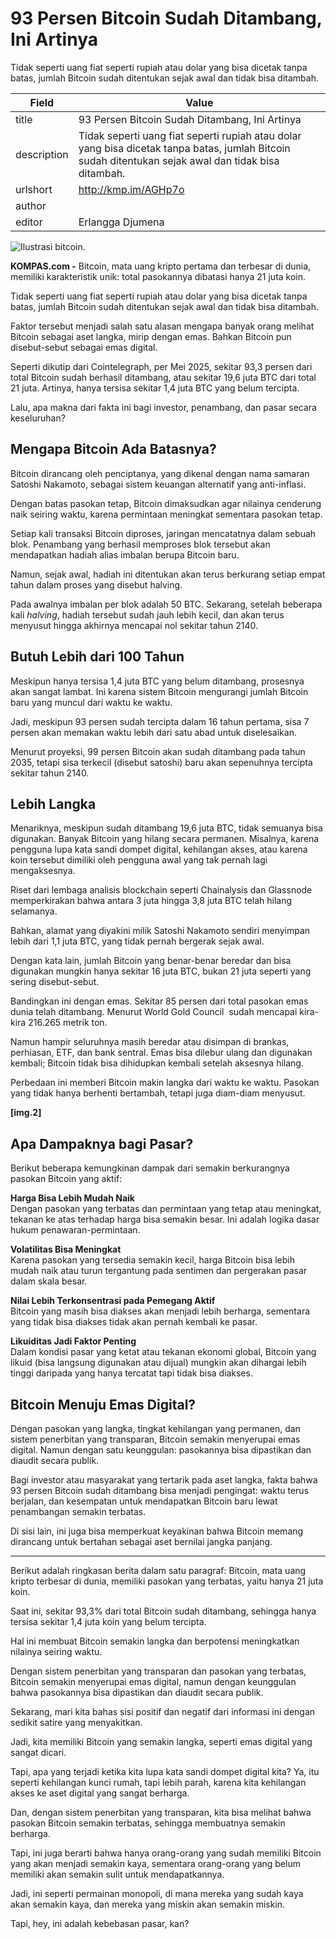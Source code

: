 # 93 Persen Bitcoin Sudah Ditambang, Ini Artinya

Tidak seperti uang fiat seperti rupiah atau dolar yang bisa dicetak tanpa batas, jumlah Bitcoin sudah ditentukan sejak awal dan tidak bisa ditambah.

| Field       | Value                                                       |
|-------------|-------------------------------------------------------------|
| title       | 93 Persen Bitcoin Sudah Ditambang, Ini Artinya |
| description | Tidak seperti uang fiat seperti rupiah atau dolar yang bisa dicetak tanpa batas, jumlah Bitcoin sudah ditentukan sejak awal dan tidak bisa ditambah. |
| urlshort    | http://kmp.im/AGHp7o |
| author      |  |
| editor      | Erlangga Djumena |

![Ilustrasi bitcoin.](https://asset.kompas.com/crops/AASQWqeMuVMHSTL2xejlXL5n5Ek=/0x0:2400x1600/750x500/data/photo/2024/04/08/661395014af29.jpg)

**KOMPAS.com -** Bitcoin, mata uang kripto pertama dan terbesar di dunia, memiliki karakteristik unik: total pasokannya dibatasi hanya 21 juta koin.

Tidak seperti uang fiat seperti rupiah atau dolar yang bisa dicetak tanpa batas, jumlah Bitcoin sudah ditentukan sejak awal dan tidak bisa ditambah.

Faktor tersebut menjadi salah satu alasan mengapa banyak orang melihat Bitcoin sebagai aset langka, mirip dengan emas. Bahkan Bitcoin pun disebut-sebut sebagai emas digital.

Seperti dikutip dari Cointelegraph, per Mei 2025, sekitar 93,3 persen dari total Bitcoin sudah berhasil ditambang, atau sekitar 19,6 juta BTC dari total 21 juta. Artinya, hanya tersisa sekitar 1,4 juta BTC yang belum tercipta.

Lalu, apa makna dari fakta ini bagi investor, penambang, dan pasar secara keseluruhan?

## Mengapa Bitcoin Ada Batasnya?

Bitcoin dirancang oleh penciptanya, yang dikenal dengan nama samaran Satoshi Nakamoto, sebagai sistem keuangan alternatif yang anti-inflasi.

Dengan batas pasokan tetap, Bitcoin dimaksudkan agar nilainya cenderung naik seiring waktu, karena permintaan meningkat sementara pasokan tetap.

Setiap kali transaksi Bitcoin diproses, jaringan mencatatnya dalam sebuah blok. Penambang yang berhasil memproses blok tersebut akan mendapatkan hadiah alias imbalan berupa Bitcoin baru.

Namun, sejak awal, hadiah ini ditentukan akan terus berkurang setiap empat tahun dalam proses yang disebut halving.

Pada awalnya imbalan per blok adalah 50 BTC. Sekarang, setelah beberapa kali *halving*, hadiah tersebut sudah jauh lebih kecil, dan akan terus menyusut hingga akhirnya mencapai nol sekitar tahun 2140.

## Butuh Lebih dari 100 Tahun

Meskipun hanya tersisa 1,4 juta BTC yang belum ditambang, prosesnya akan sangat lambat. Ini karena sistem Bitcoin mengurangi jumlah Bitcoin baru yang muncul dari waktu ke waktu.

Jadi, meskipun 93 persen sudah tercipta dalam 16 tahun pertama, sisa 7 persen akan memakan waktu lebih dari satu abad untuk diselesaikan.

Menurut proyeksi, 99 persen Bitcoin akan sudah ditambang pada tahun 2035, tetapi sisa terkecil (disebut satoshi) baru akan sepenuhnya tercipta sekitar tahun 2140.

## Lebih Langka

Menariknya, meskipun sudah ditambang 19,6 juta BTC, tidak semuanya bisa digunakan. Banyak Bitcoin yang hilang secara permanen. Misalnya, karena pengguna lupa kata sandi dompet digital, kehilangan akses, atau karena koin tersebut dimiliki oleh pengguna awal yang tak pernah lagi mengaksesnya.

Riset dari lembaga analisis blockchain seperti Chainalysis dan Glassnode memperkirakan bahwa antara 3 juta hingga 3,8 juta BTC telah hilang selamanya.

Bahkan, alamat yang diyakini milik Satoshi Nakamoto sendiri menyimpan lebih dari 1,1 juta BTC, yang tidak pernah bergerak sejak awal.

Dengan kata lain, jumlah Bitcoin yang benar-benar beredar dan bisa digunakan mungkin hanya sekitar 16 juta BTC, bukan 21 juta seperti yang sering disebut-sebut.

Bandingkan ini dengan emas. Sekitar 85 persen dari total pasokan emas dunia telah ditambang. Menurut World Gold Council  sudah mencapai kira-kira 216.265 metrik ton.  

Namun hampir seluruhnya masih beredar atau disimpan di brankas, perhiasan, ETF, dan bank sentral. Emas bisa dilebur ulang dan digunakan kembali; Bitcoin tidak bisa dihidupkan kembali setelah aksesnya hilang.

Perbedaan ini memberi Bitcoin makin langka dari waktu ke waktu. Pasokan yang tidak hanya berhenti bertambah, tetapi juga diam-diam menyusut.

**\[img.2\]**

## Apa Dampaknya bagi Pasar?

Berikut beberapa kemungkinan dampak dari semakin berkurangnya pasokan Bitcoin yang aktif:

**Harga Bisa Lebih Mudah Naik**\
Dengan pasokan yang terbatas dan permintaan yang tetap atau meningkat, tekanan ke atas terhadap harga bisa semakin besar. Ini adalah logika dasar hukum penawaran-permintaan.

**Volatilitas Bisa Meningkat**\
Karena pasokan yang tersedia semakin kecil, harga Bitcoin bisa lebih mudah naik atau turun tergantung pada sentimen dan pergerakan pasar dalam skala besar.

**Nilai Lebih Terkonsentrasi pada Pemegang Aktif**\
Bitcoin yang masih bisa diakses akan menjadi lebih berharga, sementara yang tidak bisa diakses tidak akan pernah kembali ke pasar.

**Likuiditas Jadi Faktor Penting**\
Dalam kondisi pasar yang ketat atau tekanan ekonomi global, Bitcoin yang likuid (bisa langsung digunakan atau dijual) mungkin akan dihargai lebih tinggi daripada yang hanya tercatat tapi tidak bisa diakses.

## Bitcoin Menuju Emas Digital?

Dengan pasokan yang langka, tingkat kehilangan yang permanen, dan sistem penerbitan yang transparan, Bitcoin semakin menyerupai emas digital. Namun dengan satu keunggulan: pasokannya bisa dipastikan dan diaudit secara publik.

Bagi investor atau masyarakat yang tertarik pada aset langka, fakta bahwa 93 persen Bitcoin sudah ditambang bisa menjadi pengingat: waktu terus berjalan, dan kesempatan untuk mendapatkan Bitcoin baru lewat penambangan semakin terbatas.

Di sisi lain, ini juga bisa memperkuat keyakinan bahwa Bitcoin memang dirancang untuk bertahan sebagai aset bernilai jangka panjang.

---
Berikut adalah ringkasan berita dalam satu paragraf: Bitcoin, mata uang kripto terbesar di dunia, memiliki pasokan yang terbatas, yaitu hanya 21 juta koin.

 Saat ini, sekitar 93,3% dari total Bitcoin sudah ditambang, sehingga hanya tersisa sekitar 1,4 juta koin yang belum tercipta.

 Hal ini membuat Bitcoin semakin langka dan berpotensi meningkatkan nilainya seiring waktu.

 Dengan sistem penerbitan yang transparan dan pasokan yang terbatas, Bitcoin semakin menyerupai emas digital, namun dengan keunggulan bahwa pasokannya bisa dipastikan dan diaudit secara publik.



Sekarang, mari kita bahas sisi positif dan negatif dari informasi ini dengan sedikit satire yang menyakitkan.

 Jadi, kita memiliki Bitcoin yang semakin langka, seperti emas digital yang sangat dicari.

 Tapi, apa yang terjadi ketika kita lupa kata sandi dompet digital kita? Ya, itu seperti kehilangan kunci rumah, tapi lebih parah, karena kita kehilangan akses ke aset digital yang sangat berharga.

 Dan, dengan sistem penerbitan yang transparan, kita bisa melihat bahwa pasokan Bitcoin semakin terbatas, sehingga membuatnya semakin berharga.

 Tapi, ini juga berarti bahwa hanya orang-orang yang sudah memiliki Bitcoin yang akan menjadi semakin kaya, sementara orang-orang yang belum memiliki akan semakin sulit untuk mendapatkannya.

 Jadi, ini seperti permainan monopoli, di mana mereka yang sudah kaya akan semakin kaya, dan mereka yang miskin akan semakin miskin.

 Tapi, hey, ini adalah kebebasan pasar, kan?
